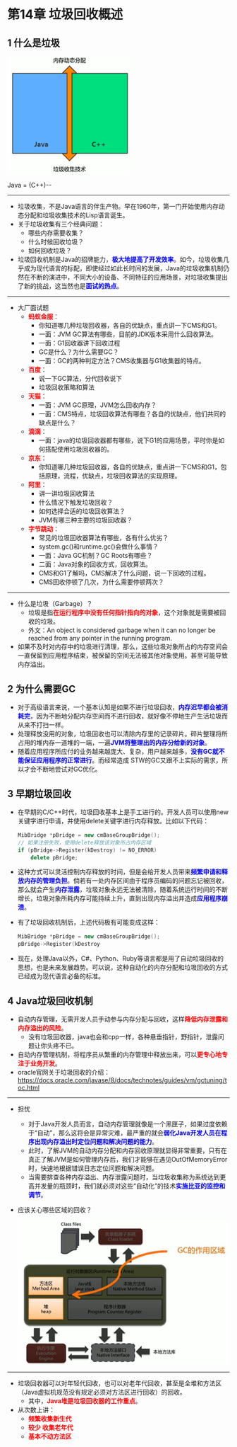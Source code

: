 # 第14章 垃圾回收概述

## 1 什么是垃圾

<img src="images/268.png" alt="img" style="zoom:67%;" />

Java = (C++)--

---

* 垃圾收集，不是Java语言的伴生产物。早在1960年，第一门开始使用内存动态分配和垃圾收集技术的Lisp语言诞生。
* 关于垃圾收集有三个经典问题：
  * 哪些内存需要收集？
  * 什么时候回收垃圾？
  * 如何回收垃圾？
* 垃圾回收机制是Java的招牌能力，<font color=blue>**极大地提高了开发效率**</font>。如今，垃圾收集几乎成为现代语言的标配，即使经过如此长时间的发展，Java的垃圾收集机制仍然在不断的演进中，不同大小的设备、不同特征的应用场景，对垃圾收集提出了新的挑战，这当然也是<font color=blue>**面试的热点**</font>。

---

* 大厂面试题
  * <font color=red>**蚂蚁金服**</font>：
    * 你知道哪几种垃圾回收器，各自的优缺点，重点讲一下CMS和G1。
    * 一面：JVM GC算法有哪些，目前的JDK版本采用什么回收算法。
    * 一面：G1回收器讲下回收过程
    * GC是什么？为什么需要GC？
    * 一面：GC的两种判定方法？CMS收集器与G1收集器的特点。
  * <font color=red>**百度**</font>：
    * 说一下GC算法，分代回收说下
    * 垃圾回收策略和算法
  * <font color=red>**天猫**</font>：
    * 一面：JVM GC原理，JVM怎么回收内存？
    * 一面：CMS特点，垃圾回收算法有哪些？各自的优缺点，他们共同的缺点是什么？
  * <font color=red>**滴滴**</font>：
    * 一面：java的垃圾回收器都有哪些，说下G1的应用场景，平时你是如何搭配使用垃圾回收器的。
  * <font color=red>**京东**</font>：
    * 你知道哪几种垃圾回收器，各自的优缺点，重点讲一下CMS和G1，包括原理，流程，优缺点，垃圾回收算法的实现原理。
  * <font color=red>**阿里**</font>：
    * 讲一讲垃圾回收算法
    * 什么情况下触发垃圾回收？
    * 如何选择合适的垃圾回收算法？
    * JVM有哪三种主要的垃圾回收器？
  * <font color=red>**字节跳动**</font>：
    * 常见的垃圾回收器算法有哪些，各有什么优劣？
    * system.gc()和runtime.gc()会做什么事情？
    * 一面：Java GC机制？GC Roots有哪些？
    * 二面：Java对象的回收方式，回收算法。
    * CMS和G1了解吗，CMS解决了什么问题，说一下回收的过程。
    * CMS回收停顿了几次，为什么需要停顿两次？

---

* 什么是垃圾（Garbage）？
  * 垃圾是指<font color=red>**在运行程序中没有任何指针指向的对象**</font>，这个对象就是需要被回收的垃圾。
  * 外文：An object is considered garbage when it can no longer be reached from any pointer in the running program.
* 如果不及时对内存中的垃圾进行清理，那么，这些垃圾对象所占的内存空间会一直保留到应用程序结束，被保留的空间无法被其他对象使用。甚至可能导致内存溢出。

## 2 为什么需要GC

* 对于高级语言来说，一个基本认知是如果不进行垃圾回收，<font color=blue>**内存迟早都会被消耗完**</font>，因为不断地分配内存空间而不进行回收，就好像不停地生产生活垃圾而从来不打扫一样。
* 处理释放没用的对象，垃圾回收也可以清除内存里的记录碎片。碎片整理将所占用的堆内存一道堆的一端，一遍<font color=blue>**JVM将整理出的内存分给新的对象**</font>。
* 随着应用程序所应付的业务越来越庞大、复杂，用户越来越多，<font color=blue>**没有GC就不能保证应用程序的正常进行**</font>。而经常造成 STW的GC又跟不上实际的需求，所以才会不断地尝试对GC优化。

## 3 早期垃圾回收

* 在早期的C/C++时代，垃圾回收基本上是手工进行的。开发人员可以使用new关键字进行申请，并使用delete关键字进行内存释放。比如以下代码：

  ```c++
  MibBridge *pBridge = new cmBaseGroupBridge();
  // 如果注册失败，使用delete释放该对象所占内存区域
  if (pBridge->Register(kDestroy) != NO_ERROR)
      delete pBridge;
  ```

* 这种方式可以灵活控制内存释放的时间，但是会给开发人员带来<font color=blue>**频繁申请和释放内存的管理负担**</font>。倘若有一处内存区间由于程序员编码的问题忘记被回收，那么就会产生<font color=blue>**内存泄露**</font>，垃圾对象永远无法被清除，随着系统运行时间的不断增长，垃圾对象所耗内存可能持续上升，直到出现内存溢出并造成<font color=blue>**应用程序崩溃**</font>。

* 有了垃圾回收机制后，上述代码极有可能变成这样：

  ```c++
  MibBridge *pBridge = new cmBaseGroupBridge();
  pBridge->Register(kDestroy
  ```

* 现在，处理Java以外，C#、Python、Ruby等语言都是用了自动垃圾回收的思想，也是未来发展趋势。可以说，这种自动化的内存分配和垃圾回收的方式已经成为现代语言必备的标准。

## 4 Java垃圾回收机制

* 自动内存管理，无需开发人员手动参与内存分配与回收，这样<font color=red>**降低内存泄露和内存溢出的风险**</font>。
  * 没有垃圾回收器，java也会和cpp一样，各种悬垂指针，野指针，泄露问题让你头疼不已。
* 自动内存管理机制，将程序员从繁重的内存管理中释放出来，可以<font color=red>**更专心地专注于业务开发**</font>。
* oracle官网关于垃圾回收的介绍：https://docs.oracle.com/javase/8/docs/technotes/guides/vm/gctuning/toc.html

---

* 担忧

  * 对于Java开发人员而言，自动内存管理就像是一个黑匣子，如果过度依赖于“自动”，那么这将会是异常灾难，最严重的就会<font color=blue>**弱化Java开发人员在程序出现内存溢出时定位问题和解决问题的能力**</font>。
  * 此时，了解JVM的自动内存分配和内存回收原理就显得非常重要，只有在真正了解JVM是如何管理内存后，我们才能够在遇见OutOfMemoryError时，快速地根据错误日志定位问题和解决问题。
  * 当需要排查各种内存溢出、内存泄露问题时，当垃圾收集称为系统达到更高并发量的瓶颈时，我们就必须对这些“自动化”的技术<font color=blue>**实施比亚的监控和调节**</font>。

* 应该关心哪些区域的回收？

  <img src="images/269.png" alt="img" style="zoom:67%;" />

---

* 垃圾回收器可以对年轻代回收，也可以对老年代回收，甚至是全堆和方法区（Java虚拟机规范没有规定必须对方法区进行回收）的回收。
  * 其中，<font color=red>**Java堆是垃圾回收器的工作重点**</font>。
* 从次数上讲：
  * <font color=red>**频繁收集新生代**</font>
  * <font color=red>**较少 收集老年代**</font>
  * <font color=red>**基本不动方法区**</font>